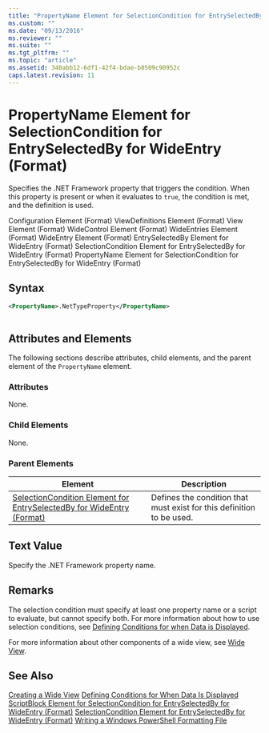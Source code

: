 ```yaml
---
title: "PropertyName Element for SelectionCondition for EntrySelectedBy for WideEntry (Format) | Microsoft Docs"
ms.custom: ""
ms.date: "09/13/2016"
ms.reviewer: ""
ms.suite: ""
ms.tgt_pltfrm: ""
ms.topic: "article"
ms.assetid: 340abb12-6df1-42f4-bdae-b0509c90952c
caps.latest.revision: 11
---
```

# PropertyName Element for SelectionCondition for EntrySelectedBy for WideEntry (Format)
Specifies the .NET Framework property that triggers the condition. When this property is present or when it evaluates to `true`, the condition is met, and the definition is used.

 Configuration Element (Format)
ViewDefinitions Element (Format)
View Element (Format)
WideControl Element (Format)
WideEntries Element (Format)
WideEntry Element (Format)
EntrySelectedBy Element for WideEntry (Format)
SelectionCondition Element for EntrySelectedBy for WideEntry (Format)
PropertyName Element for SelectionCondition for EntrySelectedBy for WideEntry (Format)

## Syntax

```xml
<PropertyName>.NetTypeProperty</PropertyName>
```

```csharp

```

## Attributes and Elements
 The following sections describe attributes, child elements, and the parent element of the `PropertyName` element.

### Attributes
 None.

### Child Elements
 None.

### Parent Elements

|Element|Description|
|-------------|-----------------|
|[SelectionCondition Element for EntrySelectedBy for WideEntry (Format)](./selectioncondition-element-for-entryselectedby-for-widecontrol-format.md)|Defines the condition that must exist for this definition to be used.|

## Text Value
 Specify the .NET Framework property name.

## Remarks
 The selection condition must specify at least one property name or a script to evaluate, but cannot specify both. For more information about how to use selection conditions, see [Defining Conditions for when Data is Displayed](./defining-conditions-for-displaying-data.md).

 For more information about other components of a wide view, see [Wide View](./creating-a-wide-view.md).

## See Also
 [Creating a Wide View](./creating-a-wide-view.md)
 [Defining Conditions for When Data Is Displayed](./defining-conditions-for-displaying-data.md)
 [ScriptBlock Element for SelectionCondition for EntrySelectedBy for WideEntry (Format)](./scriptblock-element-for-selectioncondition-for-entryselectedby-for-widecontrol-format.md)
 [SelectionCondition Element for EntrySelectedBy for WideEntry (Format)](./selectioncondition-element-for-entryselectedby-for-widecontrol-format.md)
 [Writing a Windows PowerShell Formatting File](./writing-a-windows-powershell-formatting-file.md)
